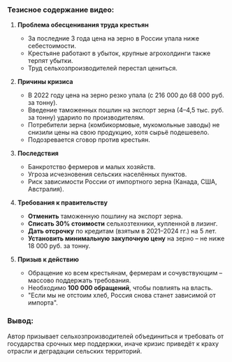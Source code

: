 ### **Тезисное содержание видео:**  

1. **Проблема обесценивания труда крестьян**  
   - За последние 3 года цена на зерно в России упала ниже себестоимости.  
   - Крестьяне работают в убыток, крупные агрохолдинги также терпят убытки.  
   - Труд сельхозпроизводителей перестал цениться.  

2. **Причины кризиса**  
   - В 2022 году цена на зерно резко упала (с 216 000 до 68 000 руб. за тонну).  
   - Введение таможенных пошлин на экспорт зерна (4–4,5 тыс. руб. за тонну) ударило по производителям.  
   - Потребители зерна (комбикормовые, мукомольные заводы) не снизили цены на свою продукцию, хотя сырьё подешевело.  
   - Подозревается сговор против крестьян.  

3. **Последствия**  
   - Банкротство фермеров и малых хозяйств.  
   - Угроза исчезновения сельских населённых пунктов.  
   - Риск зависимости России от импортного зерна (Канада, США, Австралия).  

4. **Требования к правительству**  
   - **Отменить** таможенную пошлину на экспорт зерна.  
   - **Списать 30% стоимости** сельхозтехники, купленной в лизинг.  
   - **Дать отсрочку** по кредитам (взятым в 2021–2024 гг.) на 5 лет.  
   - **Установить минимальную закупочную цену** на зерно – не ниже 18 000 руб. за тонну.  

5. **Призыв к действию**  
   - Обращение ко всем крестьянам, фермерам и сочувствующим – массово поддержать требования.  
   - Необходимо **100 000 обращений**, чтобы повлиять на власть.  
   - "Если мы не отстоим хлеб, Россия снова станет зависимой от импорта".  

### **Вывод:**  
Автор призывает сельхозпроизводителей объединиться и требовать от государства срочных мер поддержки, иначе кризис приведёт к краху отрасли и деградации сельских территорий.